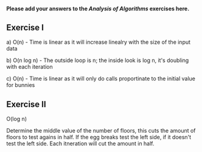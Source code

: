 #### Please add your answers to the ***Analysis of  Algorithms*** exercises here.

## Exercise I

a) O(n) -  Time is linear as it will increase linealry with the size of the input data


b) O(n log n) - The outside loop is n; the inside look is log n, it's doubling with each iteration


c) O(n) - Time is linear as it will only do calls proportinate to the initial value for bunnies

## Exercise II
O(log n)

Determine the middle value of the number of floors, this cuts the amount of floors to test agains in half. If the egg breaks test the left side, if it doesn't test the left side. Each itneration will cut the amount in half. 

